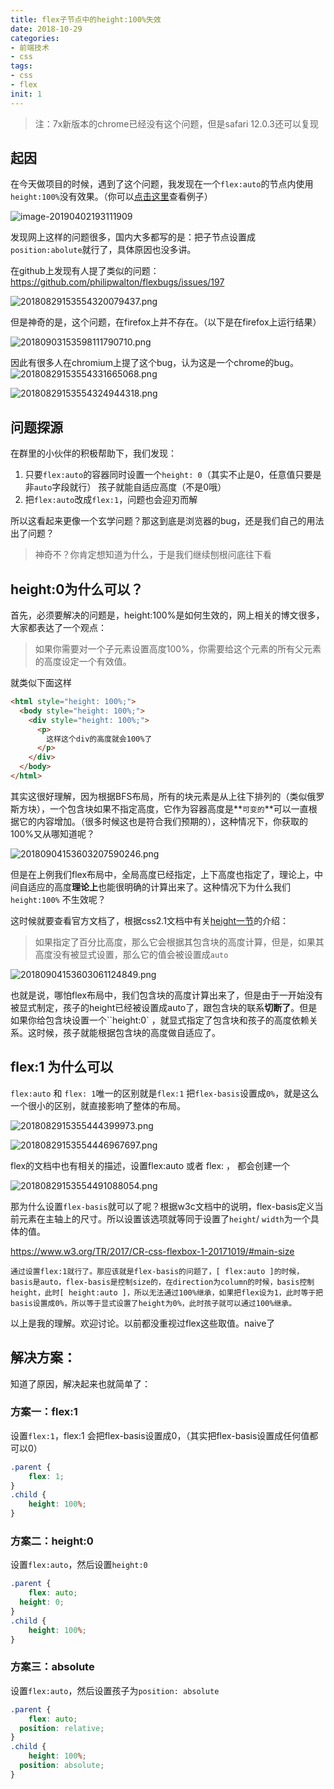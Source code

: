 ```yaml
---
title: flex子节点中的height:100%失效
date: 2018-10-29
categories: 
- 前端技术
- css
tags: 
- css
- flex
init: 1
---
```

> 注：7x新版本的chrome已经没有这个问题，但是safari 12.0.3还可以复现

## 起因

在今天做项目的时候，遇到了这个问题，我发现在一个`flex:auto`的节点内使用`height:100%`没有效果。（你可以[点击这里](<https://codepen.io/voidsky/pen/OoRWKY>)查看例子）

![image-20190402193111909](http://img.hksite.cn/2019-04-02-113112.png)

发现网上这样的问题很多，国内大多都写的是：把子节点设置成`position:abolute`就行了，具体原因也没多讲。

在github上发现有人提了类似的问题：https://github.com/philipwalton/flexbugs/issues/197

![20180829153554320079437.png](http://img.hksite.cn/20180829153554320079437.png)

但是神奇的是，这个问题，在firefox上并不存在。（以下是在firefox上运行结果）

![20180903153598111790710.png](http://img.hksite.cn/20180903153598111790710.png)

因此有很多人在chromium上提了这个bug，认为这是一个chrome的bug。![20180829153554331665068.png](http://img.hksite.cn/20180829153554331665068.png)

![20180829153554324944318.png](http://img.hksite.cn/20180829153554324944318.png)

## 问题探源

在群里的小伙伴的积极帮助下，我们发现：

1. 只要`flex:auto`的容器同时设置一个`height: 0`（其实不止是0，任意值只要是非`auto`字段就行） 孩子就能自适应高度（不是0哦）
2. 把`flex:auto`改成`flex:1`，问题也会迎刃而解

所以这看起来更像一个玄学问题？那这到底是浏览器的bug，还是我们自己的用法出了问题？

> 神奇不？你肯定想知道为什么，于是我们继续刨根问底往下看

## height:0为什么可以？

首先，必须要解决的问题是，height:100%是如何生效的，网上相关的博文很多，大家都表达了一个观点：

> 如果你需要对一个子元素设置高度100%，你需要给这个元素的所有父元素的高度设定一个有效值。

就类似下面这样

```html
<html style="height: 100%;">
  <body style="height: 100%;">
    <div style="height: 100%;">
      <p>
        这样这个div的高度就会100%了
      </p>
    </div>
  </body>
</html>
```

其实这很好理解，因为根据BFS布局，所有的块元素是从上往下排列的（类似俄罗斯方块），一个包含块如果不指定高度，它作为容器高度是**`可变的`**可以一直根据它的内容增加。（很多时候这也是符合我们预期的），这种情况下，你获取的100%又从哪知道呢？

![20180904153603207590246.png](http://img.hksite.cn/20180904153603207590246.png)

但是在上例我们flex布局中，全局高度已经指定，上下高度也指定了，理论上，中间自适应的高度**理论上**也能很明确的计算出来了。这种情况下为什么我们`height:100%` 不生效呢？

这时候就要查看官方文档了，根据css2.1文档中有关[height一节](https://www.w3.org/TR/CSS2/visudet.html#propdef-height)的介绍：

> 如果指定了百分比高度，那么它会根据其包含块的高度计算，但是，如果其高度没有被显式设置，那么它的值会被设置成`auto`

![20180904153603061124849.png](http://img.hksite.cn/20180904153603061124849.png)

也就是说，哪怕flex布局中，我们包含块的高度计算出来了，但是由于一开始没有被显式制定，孩子的height已经被设置成auto了，跟包含块的联系**切断了**。但是如果你给包含块设置一个``height:0` ，就显式指定了包含块和孩子的高度依赖关系。这时候，孩子就能根据包含块的高度做自适应了。

## flex:1 为什么可以

`flex:auto` 和  `flex: 1`唯一的区别就是`flex:1` 把`flex-basis`设置成`0%`，就是这么一个很小的区别，就直接影响了整体的布局。

![2018082915355444399973.png](http://img.hksite.cn/2018082915355444399973.png)

![20180829153554446967697.png](http://img.hksite.cn/20180829153554446967697.png)

flex的文档中也有相关的描述，设置flex:auto 或者 flex: ， 都会创建一个

![20180829153554491088054.png](http://img.hksite.cn/20180829153554491088054.png)

那为什么设置`flex-basis`就可以了呢？根据w3c文档中的说明，flex-basis定义当前元素在主轴上的尺寸。所以设置该选项就等同于设置了`height`/ `width`为一个具体的值。

https://www.w3.org/TR/2017/CR-css-flexbox-1-20171019/#main-size

	通过设置flex:1就行了。那应该就是flex-basis的问题了，[ flex:auto ]的时候，basis是auto，flex-basis是控制size的，在direction为column的时候，basis控制height，此时[ height:auto ]，所以无法通过100%继承，如果把flex设为1，此时等于把basis设置成0%，所以等于显式设置了height为0%，此时孩子就可以通过100%继承。

以上是我的理解。欢迎讨论。以前都没重视过flex这些取值。naive了





## 解决方案：

知道了原因，解决起来也就简单了：

### 方案一：flex:1

设置`flex:1`，flex:1 会把flex-basis设置成0，（其实把flex-basis设置成任何值都可以0）

```css
.parent {
	flex: 1;
}
.child {
	height: 100%;   
}
```

### 方案二：height:0

设置`flex:auto`，然后设置`height:0`

```css
.parent {
	flex: auto;
  height: 0;
}
.child {
	height: 100%;   
}
```

### 方案三：absolute

设置`flex:auto`，然后设置孩子为`position: absolute`

```css
.parent {
	flex: auto;
  position: relative;
}
.child {
	height: 100%;   
  position: absolute;
}
```